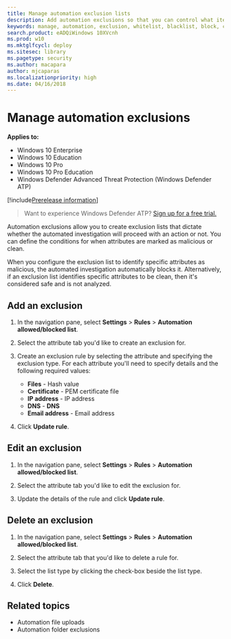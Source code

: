 ```yaml
---
title: Manage automation exclusion lists
description: Add automation exclusions so that you can control what items are automatically blocked or allowed during an automatic investigation.
keywords: manage, automation, exclusion, whitelist, blacklist, block, clean, malicious
search.product: eADQiWindows 10XVcnh
ms.prod: w10
ms.mktglfcycl: deploy
ms.sitesec: library
ms.pagetype: security
ms.author: macapara
author: mjcaparas
ms.localizationpriority: high
ms.date: 04/16/2018
---
```


# Manage automation exclusions 

**Applies to:**

- Windows 10 Enterprise
- Windows 10 Education
- Windows 10 Pro
- Windows 10 Pro Education
- Windows Defender Advanced Threat Protection (Windows Defender ATP)

[!include[Prerelease information](prerelease.md)]

>Want to experience Windows Defender ATP? [Sign up for a free trial.](https://www.microsoft.com/en-us/WindowsForBusiness/windows-atp?ocid=docs-wdatp-automationexclusionlist-abovefoldlink)

Automation exclusions allow you to create exclusion lists that dictate whether the automated investigation will proceed with an action or not. You can define the conditions for when attributes are marked as malicious or clean. 

When you configure the exclusion list to identify specific attributes as malicious, the automated investigation automatically blocks it. Alternatively, if an exclusion list identifies specific attributes to be clean, then it's considered safe and is not analyzed. 


## Add an exclusion
1. In the navigation pane, select **Settings** > **Rules**  > **Automation allowed/blocked list**.  

2. Select the attribute tab you'd like to create an exclusion for.  

3. Create an exclusion rule by selecting the attribute and specifying the exclusion type. For each attribute you'll need to specify details and the following required values:

    - **Files** -  Hash value
    - **Certificate** - PEM certificate file
    - **IP address** - IP address
    - **DNS** - **DNS**
    - **Email address** - Email address

4. Click **Update rule**.

## Edit an exclusion 
1. In the navigation pane, select **Settings** > **Rules**  > **Automation allowed/blocked list**.  

2. Select the attribute tab you'd like to edit the exclusion for.  

3. Update the details of the rule and click **Update rule**.

## Delete an exclusion 
1. In the navigation pane, select **Settings** > **Rules**  > **Automation allowed/blocked list**.  

2. Select the attribute tab that you'd like to delete a rule for.

3. Select the list type by clicking the check-box beside the list type.

4. Click **Delete**.


## Related topics
- Automation file uploads
- Automation folder exclusions